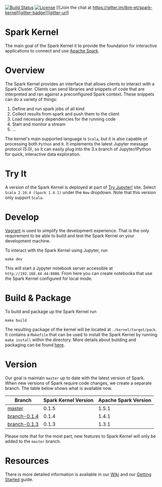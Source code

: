 [![Build Status][build-badge]][build-url]
[![License][license-badge]][license-url]
[![Join the chat at https://gitter.im/ibm-et/spark-kernel][gitter-badge]][gitter-url]

Spark Kernel
============
The main goal of the Spark Kernel it to provide the foundation for interactive applications to connect and use [Apache Spark][1].

Overview
========
The Spark Kernel provides an interface that allows clients to interact with a Spark Cluster. Clients can send libraries and snippets of code that are interpreted and ran against a preconfigured Spark context. These snippets can do a variety of things:
 1. Define and run spark jobs of all kind
 2. Collect results from spark and push them to the client
 3. Load necessary dependencies for the running code
 4. Start and monitor a stream
 5. ...

The kernel's main supported language is `Scala`, but it is also capable of processing both `Python` and `R`. It implements the latest Jupyter message protocol (5.0), so it can easily plug into the 3.x branch of Jupyter/IPython for quick, interactive data exploration.

Try It
======
A version of the Spark Kernel is deployed at part of [Try Jupyter!][try-jupyter] site. Select `Scala 2.10.4 (Spark 1.4.1)` under the `New` dropdown. Note that this version only support `Scala`.

Develop
=======
[Vagrant][vagrant] is used to simplify the development experience. That is the only requirement to be able to build and test the Spark Kernel on your development machine. 

To interact with the Spark Kernel using Jupyter, run
```
make dev
```

This will start a Jypyter notebook server accessible at `http://192.168.44.44:8888`. From here you can create notebooks that use the Spark Kernel configured for local mode.


Build & Package
===============
To build and package up the Spark Kernel run
```
make build
```

The resulting package of the kernel will be located at `./kernel/target/pack`. It contains a `Makefile` that can be used to install the Spark Kernel by running `make install` within the directory. More details about building and packaging can be found [here][4].


Version
=======
Our goal is maintain `master` up to date with the latest version of Spark. When new versions of Spark require code changes, we create a separate branch. The table below shows what is available now.

Branch                       | Spark Kernel Version | Apache Spark Version
---------------------------- | -------------------- | --------------------
[master][master]             | 0.1.5                | 1.5.1
[branch-0.1.4][branch-0.1.4] | 0.1.4                | 1.4.1
[branch-0.1.3][branch-0.1.3] | 0.1.3                | 1.3.1

Please note that for the most part, new features to Spark Kernel will only be added to the `master` branch.

Resources
=========

There is more detailed information is available in our [Wiki][5] and our [Getting Started][4] guide.

[1]: https://spark.apache.org/
[2]: https://github.com/ibm-et/spark-kernel/wiki/Guide-to-the-Comm-API-of-the-Spark-Kernel-and-Spark-Kernel-Client
[3]: https://github.com/ibm-et/spark-kernel/wiki/Guide-to-Developing-Magics-for-the-Spark-Kernel
[4]: https://github.com/ibm-et/spark-kernel/wiki/Getting-Started-with-the-Spark-Kernel
[5]: https://github.com/ibm-et/spark-kernel/wiki
[6]: https://github.com/ibm-et/spark-kernel/issues

[build-badge]: https://travis-ci.org/ibm-et/spark-kernel.svg?branch=master
[build-url]: https://travis-ci.org/ibm-et/spark-kernel
[coverage-badge]: https://coveralls.io/repos/ibm-et/spark-kernel/badge.svg?branch=master
[coverage-url]: https://coveralls.io/r/ibm-et/spark-kernel?branch=master
[scaladoc-badge]: https://img.shields.io/badge/Scaladoc-Latest-34B6A8.svg?style=flat
[scaladoc-url]: http://ibm-et.github.io/spark-kernel/latest/api
[license-badge]: https://img.shields.io/badge/License-Apache%202-blue.svg?style=flat
[license-url]: LICENSE
[gitter-badge]: https://badges.gitter.im/Join%20Chat.svg
[gitter-url]: https://gitter.im/ibm-et/spark-kernel
[try-jupyter]: http://try.jupyter.org
[vagrant]: https://www.vagrantup.com/

[master]: https://github.com/ibm-et/spark-kernel
[branch-0.1.4]: https://github.com/ibm-et/spark-kernel/tree/branch-0.1.4
[branch-0.1.3]: https://github.com/ibm-et/spark-kernel/tree/branch-0.1.3
